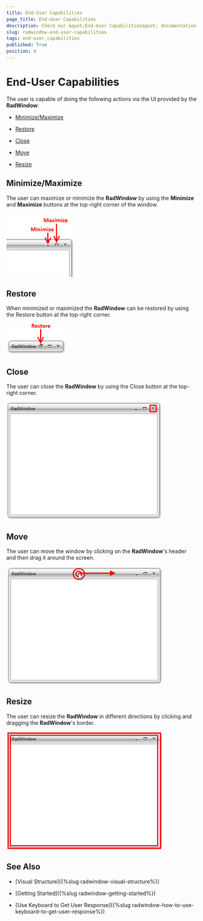 ```yaml
---
title: End-User Capabilities
page_title: End-User Capabilities
description: Check our &quot;End-User Capabilities&quot; documentation article for the RadWindow {{ site.framework_name }} control.
slug: radwindow-end-user-capabilities
tags: end-user,capabilities
published: True
position: 8
---
```


# End-User Capabilities

The user is capable of doing the following actions via the UI provided by the __RadWindow__:

* [Minimize/Maximize](#minimizemaximize)

* [Restore](#restore)

* [Close](#close)

* [Move](#move)

* [Resize](#resize)

## Minimize/Maximize

The user can maximize or minimize the __RadWindow__ by using the __Minimize__ and __Maximize__ buttons at the top-right corner of the window.

![{{ site.framework_name }} RadWindow Minimize Maximize Buttons](images/RadWindow_End_User_Capabilities_01.png)

## Restore

When minimized or maximized the __RadWindow__ can be restored by using the Restore button at the top-right corner.

![{{ site.framework_name }} RadWindow Restore Button](images/RadWindow_End_User_Capabilities_02.png)

## Close

The user can close the __RadWindow__ by using the Close button at the top-right corner.

![{{ site.framework_name }} RadWindow Close Button](images/RadWindow_End_User_Capabilities_03.png)

## Move

The user can move the window by clicking on the __RadWindow__'s header and then drag it around the screen.

![{{ site.framework_name }} RadWindow Move by Drag](images/RadWindow_End_User_Capabilities_04.png)

## Resize

The user can resize the __RadWindow__ in different directions by clicking and dragging the __RadWindow__'s border.

![{{ site.framework_name }} RadWindow Resizing](images/RadWindow_End_User_Capabilities_05.png)

## See Also

 * [Visual Structure]({%slug radwindow-visual-structure%})

 * [Getting Started]({%slug radwindow-getting-started%})

 * [Use Keyboard to Get User Response]({%slug radwindow-how-to-use-keyboard-to-get-user-response%})
